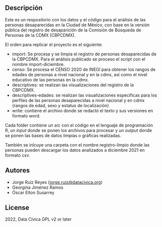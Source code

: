 ## Descripción
Este es un respositorio con los datos y el código para el análisis de las personas desaparecidas en la Ciudad de México, con base en la versión pública del registro de desaparición de la Comisión de Búsqueda de Personas de la CDMX (CBPCDMX). 

El orden para replicar el proyecto es el siguiente: 
- import: Se procesa y se limpia el registro de personas desaparecidas de la CBPCDMX. Para el análisis publicado se proceso el script con el nombre import-diciembre. 
- censo: Se procesa el CENSO 2020 de INEGI para obtener los rangos de edades de personas a nivel nacional y en la cdmx, así como el nivel educativo de las personas en la cdmx.
- descriptives: se realizan las visualizaciones del registro de la CBPCDMX.
- descriptives-edades: se realizan las visualizaciones específicas para los perfiles de las personas desaparecidas a nivel nacional y en cdmx (rangos de edad, sexo y estatus de localización)
- write: contiene el archivo donde se redactó el texto y sus versiones en formato word.

Cada folder contiene un _src_ con el código en el lenguaje de programación R, un _input_ donde se ponen los archivos para procesar y un _output_ donde se ponen las bases de datos limpias o gráficas realizadas. 

También se inlcuye una carpeta con el nombre registro-limpio donde las personas pueden descargar los datos analizados a diciembre 2021 en formato csv. 

## Autores
- Jorge Ruiz Reyes (jorge.ruiz@datacivica.org)
- Georgina Jiménez Ramos
- Óscar Elton Susarrey

## License
2022, Data Cívica GPL v2 or later

